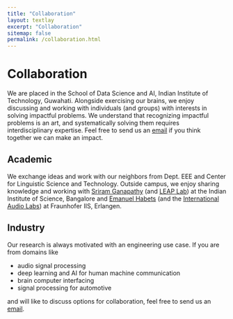 ```yaml
---
title: "Collaboration"
layout: textlay
excerpt: "Collaboration"
sitemap: false
permalink: /collaboration.html
---
```

 
# Collaboration
We are placed in the School of Data Science and AI, Indian Institute of Technology, Guwahati. Alongside exercising our brains, we enjoy discussing and working with individuals (and groups) with interests in solving impactful problems. We understand that recognizing impactful problems is an art, and systematically solving them requires interdisciplinary expertise. Feel free to send us an [email](mailto:neerajs@iitg.ac.in) if you think together we can make an impact.
 
## Academic
We exchange ideas and work with our neighbors from Dept. EEE and Center for Linguistic Science and Technology. Outside campus, we enjoy sharing knowledge and working with [Sriram Ganapathy](http://leap.ee.iisc.ac.in/sriram/) (and [LEAP Lab](http://leap.ee.iisc.ac.in/)) at the Indian Institute of Science, Bangalore and [Emanuel Habets](https://www.audiolabs-erlangen.de/fau/professor/habets) (and the [International Audio Labs](https://www.audiolabs-erlangen.de/)) at Fraunhofer IIS, Erlangen.
 
## Industry
Our research is always motivated with an engineering use case. If you are from domains like
- audio signal processing
- deep learning and AI for human machine communication
- brain computer interfacing
- signal processing for automotive
 
and will like to discuss options for collaboration, feel free to send us an [email](mailto:neerajs@iitg.ac.in).
 
 

